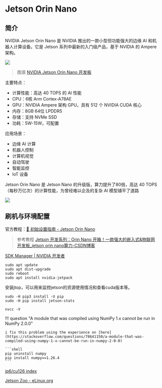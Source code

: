 # Jetson Orin Nano 


## 简介

NVIDIA Jetson Orin Nano 是 NVIDIA 推出的一款小型但功能强大的边缘 AI 和机器人计算设备。它是 Jetson 系列中最新的入门级产品，基于 NVIDIA 的 Ampere 架构。

![](https://philfan-pic.oss-cn-beijing.aliyuncs.com/img/20250318091806079.png)
> 图源 [NVIDIA Jetson Orin Nano 开发板](https://developer.nvidia.com/embedded/jetson-orin-nano-developer-kit)

主要特点：
- 计算性能：高达 40 TOPS 的 AI 性能
- CPU：6核 Arm Cortex-A78AE
- GPU：NVIDIA Ampere 架构 GPU，具有 512 个 NVIDIA CUDA 核心
- 内存：8GB 64位 LPDDR5
- 存储：支持 NVMe SSD
- 功耗：5W-15W，可配置

应用场景：
- 边缘 AI 计算
- 机器人控制
- 计算机视觉
- 自动驾驶
- 智能监控
- IoT 设备

Jetson Orin Nano 是 Jetson Nano 的升级版，算力提升了80倍，高达 40 TOPS（每秒万亿次）的计算性能，为曾经难以企及的复杂 AI 模型铺平了道路

![](https://philfan-pic.oss-cn-beijing.aliyuncs.com/img/20250318091411215.png)

## 刷机与环境配置

官方教程：[🚀 初始设置指南 - Jetson Orin Nano](https://www.jetson-ai-lab.com/initial_setup_jon.html)

> 参考教程
> [Jetson 开发系列：Orin Nano 开箱！一款强大的嵌入式&物联网开发板\_jetson orin nano算力-CSDN博客](https://blog.csdn.net/u010522887/article/details/142677847)


[SDK Manager | NVIDIA 开发者](https://developer.nvidia.cn/sdk-manager)


```shell title="jetpack jtop installment"
sudo apt update
sudo apt dist-upgrade
sudo reboot
sudo apt install nvidia-jetpack
```


安装jtop，可以用来监控jetson的资源使用情况和查看cuda版本等。

```shell title="jtop usage"
sudo -H pip3 install -U pip
sudo -H pip install jetson-stats
```


```shell title="验证"
nvcc -V
```



!!! question "A module that was compiled using NumPy 1.x cannot be run in NumPy 2.0.0"

    i fix this problem using the experience on [here](https://stackoverflow.com/questions/78641150/a-module-that-was-compiled-using-numpy-1-x-cannot-be-run-in-numpy-2-0-0)

    ```shell
    pip uninstall numpy
    pip install numpy==1.26.4
    ```



[jp6/cu126 index](https://pypi.jetson-ai-lab.dev/jp6/cu126)

[Jetson Zoo - eLinux.org](https://elinux.org/Jetson_Zoo)